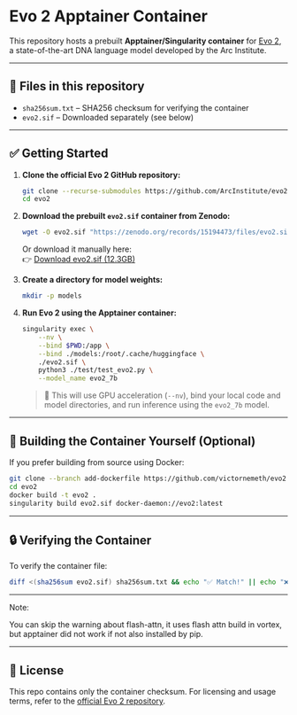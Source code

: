 # Evo 2 Apptainer Container 

This repository hosts a prebuilt **Apptainer/Singularity container** for [Evo 2](https://github.com/ArcInstitute/evo2), a state-of-the-art DNA language model developed by the Arc Institute.

---

## 🔄 Files in this repository

- `sha256sum.txt` – SHA256 checksum for verifying the container  
- `evo2.sif` – Downloaded separately (see below)

---

## ✅ Getting Started

1. **Clone the official Evo 2 GitHub repository:**

   ```bash
   git clone --recurse-submodules https://github.com/ArcInstitute/evo2.git
   cd evo2
   ```

2. **Download the prebuilt `evo2.sif` container from Zenodo:**

   ```bash
   wget -O evo2.sif "https://zenodo.org/records/15194473/files/evo2.sif?download=1"
   ```

   Or download it manually here:  
   👉 [Download evo2.sif (12.3GB)](https://zenodo.org/records/15194473/files/evo2.sif?download=1)

3. **Create a directory for model weights:**

   ```bash
   mkdir -p models
   ```

4. **Run Evo 2 using the Apptainer container:**

   ```bash
   singularity exec \
       --nv \
       --bind $PWD:/app \
       --bind ./models:/root/.cache/huggingface \
       ./evo2.sif \
       python3 ./test/test_evo2.py \
       --model_name evo2_7b
   ```

   > 🧠 This will use GPU acceleration (`--nv`), bind your local code and model directories, and run inference using the `evo2_7b` model.

---

## 🔄 Building the Container Yourself (Optional)

If you prefer building from source using Docker:

```bash
git clone --branch add-dockerfile https://github.com/victornemeth/evo2.git
cd evo2
docker build -t evo2 .
singularity build evo2.sif docker-daemon://evo2:latest
```

---

## 🔒 Verifying the Container

To verify the container file:

```bash
diff <(sha256sum evo2.sif) sha256sum.txt && echo "✅ Match!" || echo "❌ Mismatch!"
```

---

Note:

You can skip the warning about flash-attn, it uses flash attn build in vortex, but apptainer did not work if not also installed by pip.

---

## 📄 License

This repo contains only the container checksum. For licensing and usage terms, refer to the [official Evo 2 repository](https://github.com/ArcInstitute/evo2).
